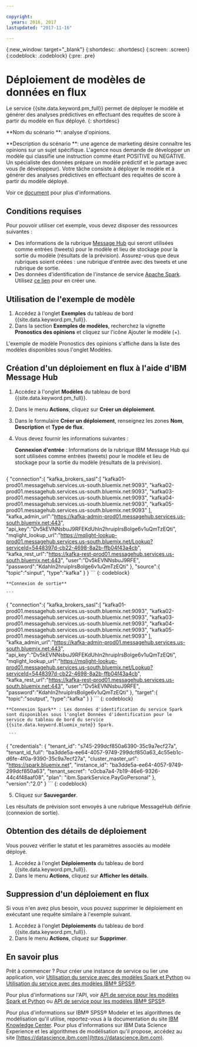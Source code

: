 ```yaml
---

copyright:
  years: 2016, 2017
lastupdated: "2017-11-16"

---
```


{:new_window: target="_blank"}
{:shortdesc: .shortdesc}
{:screen: .screen}
{:codeblock: .codeblock}
{:pre: .pre}

# Déploiement de modèles de données en flux

Le service {{site.data.keyword.pm_full}} permet de déployer le modèle et générer des analyses prédictives en effectuant des requêtes de score à partir du modèle en flux déployé.
{: shortdesc}

**Nom du scénario **: analyse d'opinions.

**Description du scénario **: une agence de marketing désire connaître les opinions sur un sujet spécifique. L'agence nous demande de développer un modèle qui classifie une instruction comme étant POSITIVE ou NEGATIVE. Un spécialiste des données prépare un
modèle prédictif et le partage avec vous (le développeur). Votre tâche consiste à déployer le modèle et à générer des analyses prédictives en effectuant des requêtes de score à partir du modèle déployé.

Voir ce [document](https://github.com/pmservice/tweet-sentiment-prediction) pour plus d'informations.

## Conditions requises

Pour pouvoir utiliser cet exemple, vous devez disposer des ressources suivantes :

* Des informations de la rubrique [Message Hub](https://console.bluemix.net/catalog/services/message-hub) qui seront utilisées comme entrées (tweets) pour le modèle et lieu de stockage pour la sortie du modèle (résultats de la prévision). Assurez-vous que deux rubriques soient créées : une rubrique d'entrée avec des tweets et une rubrique de sortie.
* Des données d'identification de l'instance de service [Apache Spark](https://console.bluemix.net/catalog/services/apache-spark). Utilisez [ce lien](https://console.bluemix.net/catalog/services/apache-spark) pour en créer une.


## Utilisation de l'exemple de modèle

1. Accédez à l'onglet **Exemples** du tableau de bord {{site.data.keyword.pm_full}}.
2. Dans la section **Exemples de modèles**, recherchez la vignette **Pronostics des opinions** et cliquez sur l'icône Ajouter le modèle (+).

L'exemple de modèle Pronostics des opinions s'affiche dans la liste des modèles disponibles sous l'onglet Modèles.


## Création d'un déploiement en flux à l'aide d'IBM Message Hub

1.  Accédez à l'onglet **Modèles** du tableau de bord {{site.data.keyword.pm_full}}.
2.  Dans le menu **Actions**, cliquez sur **Créer un déploiement**.
3.  Dans le formulaire **Créer un déploiement**, renseignez les zones **Nom**, **Description** et **Type de flux**.
4.  Vous devez fournir les informations suivantes :

    **Connexion d'entrée** : Informations de la rubrique IBM Message Hub qui sont utilisées comme entrées (tweets) pour le modèle et lieu de stockage pour la sortie du modèle (résultats de la prévision).

    ```
  {
     "connection":{
        "kafka_brokers_sasl":[
           "kafka01-prod01.messagehub.services.us-south.bluemix.net:9093",
         "kafka02-prod01.messagehub.services.us-south.bluemix.net:9093",
         "kafka03-prod01.messagehub.services.us-south.bluemix.net:9093",
         "kafka04-prod01.messagehub.services.us-south.bluemix.net:9093",
         "kafka05-prod01.messagehub.services.us-south.bluemix.net:9093"
        ],
      "kafka_admin_url":"https://kafka-admin-prod01.messagehub.services.us-south.bluemix.net:443",
      "api_key":"Dv5kEVNNsbuJ9RFEKdUhIn2hruipIrsBolge6v1uQmTzEQti",
      "mqlight_lookup_url":"https://mqlight-lookup-prod01.messagehub.services.us-south.bluemix.net/Lookup?serviceId=5448397d-cb22-4698-8a2b-ffb04f43a4cb",
      "kafka_rest_url":"https://kafka-rest-prod01.messagehub.services.us-south.bluemix.net:443",
      "user":"Dv5kEVNNsbuJ9RFE",
      "password":"KdahIn2hruipIrsBolge6v1uQmTzEQti"
     },
   "source":{
        "topic":"sinput",
         "type":"kafka"
      }
  }
    ```
    {: codeblock}

    **Connexion de sortie**

    ```
 {
    "connection":{
       "kafka_brokers_sasl":[
          "kafka01-prod01.messagehub.services.us-south.bluemix.net:9093",
         "kafka02-prod01.messagehub.services.us-south.bluemix.net:9093",
         "kafka03-prod01.messagehub.services.us-south.bluemix.net:9093",
         "kafka04-prod01.messagehub.services.us-south.bluemix.net:9093",
         "kafka05-prod01.messagehub.services.us-south.bluemix.net:9093"
       ],
      "kafka_admin_url":"https://kafka-admin-prod01.messagehub.services.us-south.bluemix.net:443",
      "api_key":"Dv5kEVNNsbuJ9RFEKdUhIn2hruipIrsBolge6v1uQmTzEQti",
      "mqlight_lookup_url":"https://mqlight-lookup-prod01.messagehub.services.us-south.bluemix.net/Lookup?serviceId=5448397d-cb22-4698-8a2b-ffb04f43a4cb",
      "kafka_rest_url":"https://kafka-rest-prod01.messagehub.services.us-south.bluemix.net:443",
      "user":"Dv5kEVNNsbuJ9RFE",
      "password":"KdahIn2hruipIrsBolge6v1uQmTzEQti"
    },
   "target":{
       "topic":"soutput",
         "type":"kafka"
      }
 }
    ```
    {: codeblock}

    **Connexion Spark** : Les données d'identification du service Spark sont disponibles sous l'onglet Données d'identification pour le service du tableau de bord du service {{site.data.keyword.Bluemix_notm}} Spark.

     ```
{
     "credentials": {
       "tenant_id": "s745-299dcf850a6390-35c9a7ecf27a",
      "tenant_id_full": "ba3dde5a-ee64-4057-9749-299dcf850a63_4c55eb1c-d6fe-4f0a-9390-35c9a7ecf27a",
      "cluster_master_url": "https://spark.bluemix.net",
      "instance_id": "ba3dde5a-ee64-4057-9749-299dcf850a63",
      "tenant_secret": "c0cba7a4-7b19-46e6-9326-44c4f48aaf08",
      "plan": "ibm.SparkService.PayGoPersonal"
     },
         "version":"2.0"
}
     ```
     {: codeblock}

5. Cliquez sur **Sauvegarder**.

Les résultats de prévision sont envoyés à une rubrique MessageHub définie (connexion de sortie).

## Obtention des détails de déploiement

Vous pouvez vérifier le statut et les paramètres associés au modèle déployé.

1. Accédez à l'onglet **Déploiements** du tableau de bord {{site.data.keyword.pm_full}}.
2. Dans le menu **Actions**, cliquez sur **Afficher les détails**.

## Suppression d'un déploiement en flux

Si vous n'en avez plus besoin, vous pouvez supprimer le déploiement en exécutant une requête similaire à l'exemple suivant.

1. Accédez à l'onglet **Déploiements** du tableau de bord {{site.data.keyword.pm_full}}.
2. Dans le menu **Actions**, cliquez sur **Supprimer**.

## En savoir plus

Prêt à commencer ? Pour créer une instance de service ou lier
une application, voir [Utilisation du service avec des modèles Spark et Python](using_pm_service_dsx.html) ou
[Utilisation du service avec des modèles IBM® SPSS®](using_pm_service.html).

Pour plus d'informations sur l'API, voir [API de service pour les modèles Spark et Python](pm_service_api_spark.html) ou [API
de service pour les modèles IBM® SPSS®](pm_service_api_spss.html).

Pour plus d'informations sur IBM® SPSS® Modeler et les algorithmes de modélisation qu'il utilise, reportez-vous à la documentation du site [IBM Knowledge Center](https://www.ibm.com/support/knowledgecenter/SS3RA7).
Pour plus d'informations sur IBM Data Science Experience et les algorithmes de modélisation
qu'il propose, accédez au site [https://datascience.ibm.com](https://datascience.ibm.com).
